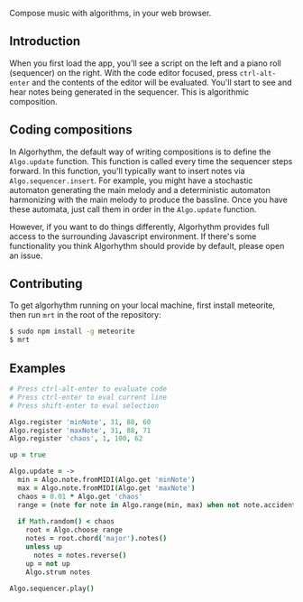 Compose music with algorithms, in your web browser.

## Introduction

When you first load the app, you'll see a script on the left
and a piano roll (sequencer) on the right. With the code editor
focused, press `ctrl-alt-enter` and the contents of the editor
will be evaluated. You'll start to see and hear notes being
generated in the sequencer. This is algorithmic composition.

## Coding compositions

In Algorhythm, the default way of writing compositions is to
define the `Algo.update` function. This function is called
every time the sequencer steps forward. In this function,
you'll typically want to insert notes via `Algo.sequencer.insert`.
For example, you might have a stochastic automaton generating
the main melody and a deterministic automaton harmonizing with
the main melody to produce the bassline. Once you have these automata,
just call them in order in the `Algo.update` function.

However, if you want to do things differently, Algorhythm provides
full access to the surrounding Javascript environment. If there's
some functionality you think Algorhythm should provide by default,
please open an issue.

## Contributing

To get algorhythm running on your local machine, first install meteorite,
then run `mrt` in the root of the repository:

```bash
$ sudo npm install -g meteorite
$ mrt
```

## Examples

```coffee
# Press ctrl-alt-enter to evaluate code
# Press ctrl-enter to eval current line
# Press shift-enter to eval selection

Algo.register 'minNote', 31, 88, 60
Algo.register 'maxNote', 31, 88, 71
Algo.register 'chaos', 1, 100, 62

up = true

Algo.update = ->
  min = Algo.note.fromMIDI(Algo.get 'minNote')
  max = Algo.note.fromMIDI(Algo.get 'maxNote')
  chaos = 0.01 * Algo.get 'chaos'
  range = (note for note in Algo.range(min, max) when not note.accidental())
  
  if Math.random() < chaos
    root = Algo.choose range
    notes = root.chord('major').notes()
    unless up
      notes = notes.reverse()
    up = not up
    Algo.strum notes
    
Algo.sequencer.play()
```

